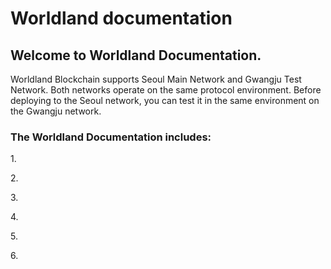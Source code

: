 # Worldland documentation

## Welcome to Worldland Documentation.&#x20;

Worldland Blockchain supports Seoul Main Network and Gwangju Test Network. Both networks operate on the same protocol environment. Before deploying to the Seoul network, you can test it in the same environment on the Gwangju network.

### The Worldland Documentation includes:

1\.

2\.

3\.

4\.

5\.

6\.





